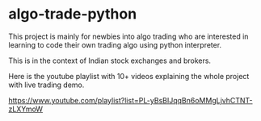 # algo-trade-python

This project is mainly for newbies into algo trading who are interested in learning to code their own trading algo using python interpreter.

This is in the context of Indian stock exchanges and brokers.

Here is the youtube playlist with 10+ videos explaining the whole project with live trading demo.

https://www.youtube.com/playlist?list=PL-yBsBIJqqBn6oMMgLjvhCTNT-zLXYmoW
